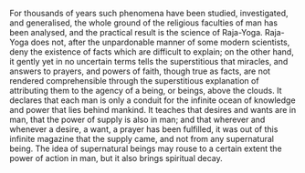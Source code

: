 For thousands of years such phenomena have been studied, investigated, and 
generalised, the whole ground of the religious faculties of man has been 
analysed, and the practical result is the science of Raja-Yoga. Raja-Yoga 
does not, after the unpardonable manner of some modern scientists, deny the 
existence of facts which are difficult to explain; on the other hand, it gently 
yet in no uncertain terms tells the superstitious that miracles, and answers to 
prayers, and powers of faith, though true as facts, are not rendered 
comprehensible through the superstitious explanation of attributing them to 
the agency of a being, or beings, above the clouds. It declares that each man 
is only a conduit for the infinite ocean of knowledge and power that lies 
behind mankind. It teaches that desires and wants are in man, that the power 
of supply is also in man; and that wherever and whenever a desire, a want, a 
prayer has been fulfilled, it was out of this infinite magazine that the supply 
came, and not from any supernatural being. The idea of supernatural beings may rouse to a certain extent the power of action in man, but it also brings 
spiritual decay.
